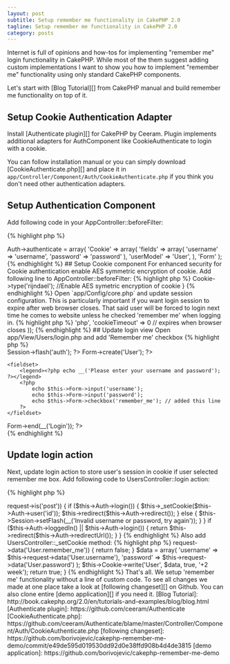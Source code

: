 ```yaml
---
layout: post
subtitle: Setup remember me functionality in CakePHP 2.0
tagline: Setup remember me functionality in CakePHP 2.0
category: posts
---
```


Internet is full of opinions and how-tos for implementing "remember me" login functionality in CakePHP. While most of the them suggest adding custom implementations I want to show you how to implement "remember me" functionality using only standard CakePHP components.

Let's start with [Blog Tutorial][] from CakePHP manual and build remember me functionality on top of it.

## Setup Cookie Authentication Adapter

Install [Authenticate plugin][] for CakePHP by Ceeram. Plugin implements additional adapters for AuthComponent like CookieAuthenticate to login with a cookie.

You can follow installation manual or you can simply download [CookieAuthenticate.php][] and place it in `app/Controller/Component/Auth/CookieAuthenticate.php` if you think you don't need other authentication adapters.

## Setup Authentication Component

Add following code in your AppController::beforeFilter:

{% highlight php %}
<?php
$this->Auth->authenticate = array(
	'Cookie' => array(
		'fields' => array(
			'username' => 'username',
			'password' => 'password'
		),
		'userModel' => 'User',
	),
	'Form'
);
{% endhighlight %}

## Setup Cookie component

For enhanced security for Cookie authentication enable AES symmetric encryption of cookie. Add following line to AppController::beforeFilter:

{% highlight php %}
<?php
public function beforeFilter() {
	parent::beforeFilter();
	$this->Cookie->type('rijndael'); //Enable AES symetric encryption of cookie
}
{% endhighlight %}

Open `app/Config/core.php` and update session configuration. This is particularly important if you want login session to expire after web browser closes. That said user will be forced to login next time he comes to website unless he checked 'remember me' when logging in.

{% highlight php %}
<?php
Configure::write('Session', array(
	'defaults' => 'php',
	'cookieTimeout' => 0 // expires when browser closes
));
{% endhighlight %}

## Update login view

Open app/View/Users/login.php and add 'Remember me' checkbox

{% highlight php %}
<div class="users form">
<?php echo $this->Session->flash('auth'); ?>
<?php echo $this->Form->create('User'); ?>
	<fieldset>
		<legend><?php echo __('Please enter your username and password'); ?></legend>
		<?php
			echo $this->Form->input('username');
			echo $this->Form->input('password');
			echo $this->Form->checkbox('remember_me'); // added this line
		?>
	</fieldset>
<?php echo $this->Form->end(__('Login')); ?>
</div>
{% endhighlight %}

## Update login action

Next, update login action to store user's session in cookie if user selected remember me box.
Add following code to UsersController::login action:

{% highlight php %}
<?php
public function login() {
	if ($this->request->is('post')) {
		if ($this->Auth->login()) {
			$this->_setCookie($this->Auth->user('id'));
			$this->redirect($this->Auth->redirect());
		} else {
			$this->Session->setFlash(__('Invalid username or password, try again'));
		}
	}

	if ($this->Auth->loggedIn() || $this->Auth->login()) {
		return $this->redirect($this->Auth->redirectUrl());
	}
}
{% endhighlight %}

Also add UsersController::_setCookie method:

{% highlight php %}
<?php
protected function _setCookie($id) {
	if (!$this->request->data('User.remember_me')) {
		return false;
	}
	$data = array(
		'username' => $this->request->data('User.username'),
		'password' => $this->request->data('User.password')
	);
	$this->Cookie->write('User', $data, true, '+2 week');
	return true;
}
{% endhighlight %}

That's all. We setup 'remember me' functionality without a line of custom code.

To see all changes we made at one place take a look at [following changeset][] on Github. You can also clone entire [demo application][] if you need it.

[Blog Tutorial]: http://book.cakephp.org/2.0/en/tutorials-and-examples/blog/blog.html
[Authenticate plugin]: https://github.com/ceeram/Authenticate
[CookieAuthenticate.php]: https://github.com/ceeram/Authenticate/blame/master/Controller/Component/Auth/CookieAuthenticate.php
[following changeset]: https://github.com/borivojevic/cakephp-remember-me-demo/commit/e49de595d019530dd92d0e38ffd908b4d4de3815
[demo application]: https://github.com/borivojevic/cakephp-remember-me-demo